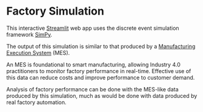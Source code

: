 # Factory Simulation

This interactive [Streamlit](https://streamlit.io/) web app uses the discrete event simulation framework [SimPy](https://simpy.readthedocs.io/en/latest/).

The output of this simulation is similar to that produced by a [Manufacturing Execution System](https://en.wikipedia.org/wiki/Manufacturing_execution_system) (MES).

An MES is foundational to smart manufacturing, allowing Industry 4.0 practitioners to monitor factory performance in real-time. Effective use of this data can reduce costs and improve performance to customer demand.

Analysis of factory performance can be done with the MES-like data produced by this simulation, much as would be done with data produced by real factory automation.